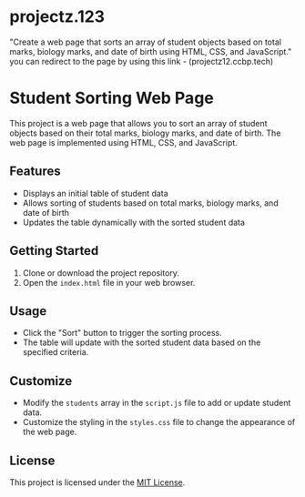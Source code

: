 # projectz.123
"Create a web page that sorts an array of student objects based on total marks, biology marks, and date of birth using HTML, CSS, and JavaScript." you can redirect to the page by using this link - (projectz12.ccbp.tech)
# Student Sorting Web Page

This project is a web page that allows you to sort an array of student objects based on their total marks, biology marks, and date of birth. The web page is implemented using HTML, CSS, and JavaScript.

## Features

- Displays an initial table of student data
- Allows sorting of students based on total marks, biology marks, and date of birth
- Updates the table dynamically with the sorted student data

## Getting Started

1. Clone or download the project repository.
2. Open the `index.html` file in your web browser.

## Usage

- Click the "Sort" button to trigger the sorting process.
- The table will update with the sorted student data based on the specified criteria.

## Customize

- Modify the `students` array in the `script.js` file to add or update student data.
- Customize the styling in the `styles.css` file to change the appearance of the web page.

## License

This project is licensed under the [MIT License](LICENSE).
